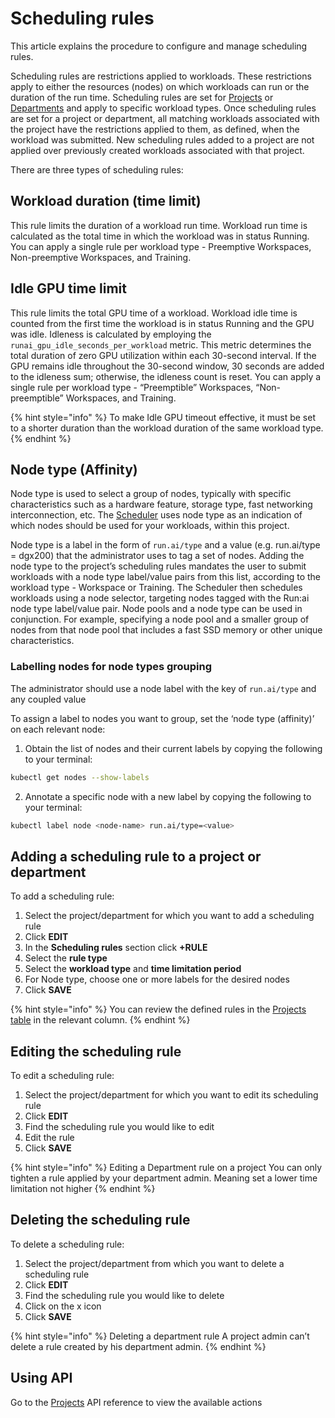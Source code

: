 # Scheduling rules

This article explains the procedure to configure and manage scheduling rules.

Scheduling rules are restrictions applied to workloads. These restrictions apply to either the resources (nodes) on which workloads can run or the duration of the run time. Scheduling rules are set for [Projects](../manage-ai-initiatives/managing-your-organization/projects.md) or [Departments](../manage-ai-initiatives/managing-your-organization/departments.md) and apply to specific workload types. Once scheduling rules are set for a project or department, all matching workloads associated with the project have the restrictions applied to them, as defined, when the workload was submitted. New scheduling rules added to a project are not applied over previously created workloads associated with that project.

There are three types of scheduling rules:

## Workload duration (time limit)

This rule limits the duration of a workload run time. Workload run time is calculated as the total time in which the workload was in status Running. You can apply a single rule per workload type - Preemptive Workspaces, Non-preemptive Workspaces, and Training.

## Idle GPU time limit

This rule limits the total GPU time of a workload. Workload idle time is counted from the first time the workload is in status Running and the GPU was idle. Idleness is calculated by employing the `runai_gpu_idle_seconds_per_workload` metric. This metric determines the total duration of zero GPU utilization within each 30-second interval. If the GPU remains idle throughout the 30-second window, 30 seconds are added to the idleness sum; otherwise, the idleness count is reset. You can apply a single rule per workload type - “Preemptible” Workspaces, “Non-preemptible” Workspaces, and Training.

{% hint style="info" %}
To make Idle GPU timeout effective, it must be set to a shorter duration than the workload duration of the same workload type.
{% endhint %}

## Node type (Affinity)

Node type is used to select a group of nodes, typically with specific characteristics such as a hardware feature, storage type, fast networking interconnection, etc. The [Scheduler](../scheduling-and-resource-optimization/scheduling/how-the-scheduler-works.md) uses node type as an indication of which nodes should be used for your workloads, within this project.

Node type is a label in the form of `run.ai/type` and a value (e.g. run.ai/type = dgx200) that the administrator uses to tag a set of nodes. Adding the node type to the project’s scheduling rules mandates the user to submit workloads with a node type label/value pairs from this list, according to the workload type - Workspace or Training. The Scheduler then schedules workloads using a node selector, targeting nodes tagged with the Run:ai node type label/value pair. Node pools and a node type can be used in conjunction. For example, specifying a node pool and a smaller group of nodes from that node pool that includes a fast SSD memory or other unique characteristics.

### Labelling nodes for node types grouping

The administrator should use a node label with the key of `run.ai/type` and any coupled value

To assign a label to nodes you want to group, set the ‘node type (affinity)’ on each relevant node:

1. Obtain the list of nodes and their current labels by copying the following to your terminal:

```bash
kubectl get nodes --show-labels
```

2. Annotate a specific node with a new label by copying the following to your terminal:

```bash
kubectl label node <node-name> run.ai/type=<value>
```

## Adding a scheduling rule to a project or department

To add a scheduling rule:

1. Select the project/department for which you want to add a scheduling rule
2. Click **EDIT**
3. In the **Scheduling rules** section click **+RULE**
4. Select the **rule type**
5. Select the **workload type** and **time limitation period**
6. For Node type, choose one or more labels for the desired nodes
7. Click **SAVE**

{% hint style="info" %}
You can review the defined rules in the [Projects table](../manage-ai-initiatives/managing-your-organization/projects.md) in the relevant column.
{% endhint %}

## Editing the scheduling rule

To edit a scheduling rule:

1. Select the project/department for which you want to edit its scheduling rule
2. Click **EDIT**
3. Find the scheduling rule you would like to edit
4. Edit the rule
5. Click **SAVE**

{% hint style="info" %}
Editing a Department rule on a project You can only tighten a rule applied by your department admin. Meaning set a lower time limitation not higher
{% endhint %}

## Deleting the scheduling rule

To delete a scheduling rule:

1. Select the project/department from which you want to delete a scheduling rule
2. Click **EDIT**
3. Find the scheduling rule you would like to delete
4. Click on the x icon
5. Click **SAVE**

{% hint style="info" %}
Deleting a department rule A project admin can’t delete a rule created by his department admin.
{% endhint %}

## Using API

Go to the [Projects](https://app.run.ai/api/docs#tag/Projects/operation/create_project) API reference to view the available actions
